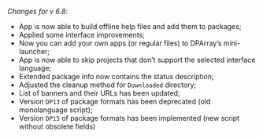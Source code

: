 _Changes for v 6.8_:
- App is now able to build offline help files and add them to packages;
- Applied some interface improvements;
- Now you can add your own apps (or regular files) to DPArray’s mini-launcher;
- App is now able to skip projects that don’t support the selected interface language;
- Extended package info now contains the status description;
- Adjusted the cleanup method for `Downloaded` directory;
- List of banners and their URLs has been updated;
- Version `DP13` of package formats has been deprecated (old monolanguage script);
- Version `DP15` of package formats has been implemented (new script without obsolete fields)
